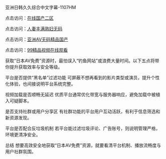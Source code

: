 亚洲日韩久久综合中文字幕-1107HM

点击访问：<a href="https://heiliaoxqkkct.pages.dev">在线国产二区</a>

点击访问：<a href="https://heiliaozj3tjd.pages.dev">人妻丰满熟妇无码</a>

点击访问：<a href="https://heiliaoxqkkct.pages.dev">亚洲AV无码精品国产</a>

点击访问：<a href="https://heiliaoe8ajia.pages.dev">99精品视频在线观看</a>

获取“日本AV免费”资源时，最怕误入“钓鱼网站”或浪费大量时间。以下五点将带你提升获取效率与安全等级。

平台是否提供“黑名单”过滤功能
可屏蔽不想再看到的影片类型或演员，提升个性化体验，也间接说明平台系统完整。

视频加载是否顺畅无延迟
优质平台通常优化带宽与服务器响应，避免加载中被植入可疑脚本。

是否支持社群或用户分享区
有社群功能的平台用户互动活跃，有利于信息筛选和新资源发现。

平台是否配合反垃圾机制
若平台能过滤垃圾评论、广告账号，则说明管理严格，环境更清净安全。

总结
想要高效安全地获取“日本AV免费”资源，就要看清平台机制、播放流畅度与用户社群氛围。

<span style="display:none;">[Canonical link](  )</span>
